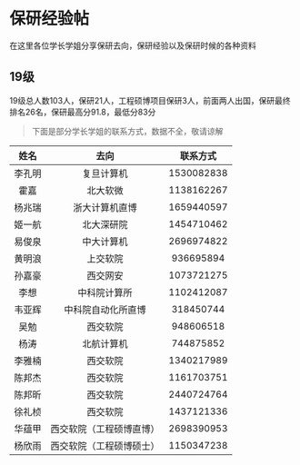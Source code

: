 # 保研经验帖

在这里各位学长学姐分享保研去向，保研经验以及保研时候的各种资料

## 19级

19级总人数103人，保研21人，工程硕博项目保研3人，前面两人出国，保研最终排名26名，保研最高分91.8，最低分83分

> 下面是部分学长学姐的联系方式，数据不全，敬请谅解

|  姓名  |           去向           |  联系方式  |
| :----: | :----------------------: | :--------: |
| 李孔明 |        复旦计算机        | 1530082838 |
|  霍嘉  |         北大软微         | 1138162267 |
| 杨兆瑞 |      浙大计算机直博      | 1659440597 |
| 姬一航 |        北大深研院        | 1454710462 |
| 易俊泉 |        中大计算机        | 2696974822 |
| 黄明浪 |         上交软院         | 936695894  |
| 孙嘉豪 |         西交网安         | 1073721275 |
|  李想  |       中科院计算所       | 1102412087 |
| 韦亚辉 |    中科院自动化所直博    | 318450744  |
|  吴勉  |         西交软院         | 948606518  |
|  杨涛  |        北航计算机        | 744875852  |
| 李雅楠 |         西交软院         | 1340217989 |
| 陈邦杰 |         西交软院         | 1161703751 |
| 陈邦昕 |         西交软院         | 2440724764 |
| 徐礼桢 |         西交软院         | 1437121336 |
| 华蕴甲 | 西交软院（工程硕博直博） | 2698390953 |
| 杨欣雨 | 西交软院（工程硕博硕士） | 1150347238 |
